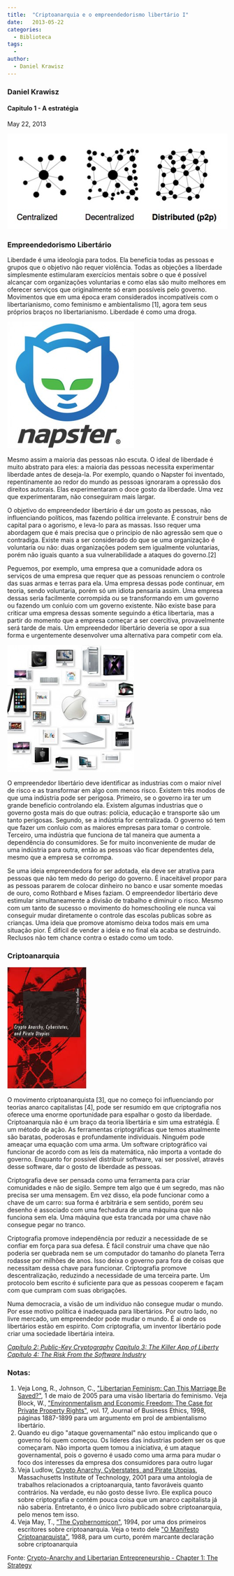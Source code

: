 ```yaml
---
title:  "Criptoanarquia e o empreendedorismo libertário I"
date:   2013-05-22
categories:
  - Biblioteca
tags:
  -
author:
  - Daniel Krawisz
---
```



### Daniel Krawisz


#### Capitulo 1 - A estratégia  
  
May 22, 2013


![networks](../stuff/distributed.jpg)

### Empreendedorismo Libertário

Liberdade é uma ideologia para todos. Ela beneficia todas as pessoas e grupos que o objetivo não requer violência. Todas as objeções a liberdade simplesmente estimularam exercícios mentais sobre o que é possível alcançar com organizações voluntarias e como elas são muito melhores em oferecer serviços que originalmente só eram possíveis pelo governo. Movimentos que em uma época eram considerados incompatíveis com o libertarianismo, como feminismo e ambientalismo [1], agora tem seus próprios braços no libertarianismo. Liberdade é como uma droga.

![](../stuff/napster.jpg)

Mesmo assim a maioria das pessoas não escuta. O ideal de liberdade é muito abstrato para eles: a maioria das pessoas necessita experimentar liberdade antes de deseja-la. Por exemplo, quando o Napster foi inventado, repentinamente ao redor do mundo as pessoas ignoraram a opressão dos direitos autorais. Elas experimentaram o doce gosto da liberdade. Uma vez que experimentaram, não conseguiram mais largar.

O objetivo do empreendedor libertário é dar um gosto as pessoas, não influenciando políticos, mas fazendo politica irrelevante. É construir bens de capital para o agorismo, e leva-lo para as massas. Isso requer uma abordagem que é mais precisa que o principio de não agressão sem que o contradiga. Existe mais a ser considerado do que se uma organização é voluntaria ou não: duas organizações podem sem igualmente voluntarias, porém não iguais quanto a sua vulnerabilidade a ataques do governo.[2]

Peguemos, por exemplo, uma empresa que a comunidade adora os serviços de uma empresa que requer que as pessoas renunciem o controle das suas armas e terras para ela. Uma empresa dessas pode continuar, em teoria, sendo voluntaria, porém só um idiota pensaria assim. Uma empresa dessas seria facilmente corrompida ou se transformando em um governo ou fazendo um conluio com um governo existente. Não existe base para criticar uma empresa dessas somente seguindo a ética libertaria, mas a partir do momento que a empresa começar a ser coercitiva, provavelmente será tarde de mais. Um empreendedor libertário deveria se opor a sua forma e urgentemente desenvolver uma alternativa para competir com ela.

![](../stuff/apple-products.jpg)

O empreendedor libertário deve identificar as industrias com o maior nível de risco e as transformar em algo com menos risco. Existem três modos de que uma indústria pode ser perigosa. Primeiro, se o governo ira ter um grande beneficio controlando ela. Existem algumas industrias que o governo gosta mais do que outras: polícia, educação e transporte são um tanto perigosas. Segundo, se a indústria for centralizada. O governo só tem que fazer um conluio com as maiores empresas para tomar o controle. Terceiro, uma indústria que funciona de tal maneira que aumenta a dependência do consumidores. Se for muito inconveniente de mudar de uma indústria para outra, então as pessoas vão ficar dependentes dela, mesmo que a empresa se corrompa.

Se uma ideia empreendedora for ser adotada, ela deve ser atrativa para pessoas que não tem medo do perigo do governo. É inaceitável propor para as pessoas pararem de colocar dinheiro no banco e usar somente moedas de ouro, como Rothbard e Mises faziam. O empreendedor libertário deve estimular simultaneamente a divisão de trabalho e diminuir o risco. Mesmo com um tanto de sucesso o movimento do homeschooling ele nunca vai conseguir mudar diretamente o controle das escolas publicas sobre as crianças. Uma ideia que promove atomismo deixa todos mais em uma situação pior. É difícil de vender a ideia e no final ela acaba se destruindo. Reclusos não tem chance contra o estado como um todo.

### Criptoanarquia

![](../stuff/cryptoanarchy.jpeg)

O movimento criptoanarquista [3], que no começo foi influenciando por teorias anarco capitalistas [4], pode ser resumido em que criptografia nos oferece uma enorme oportunidade para espalhar o gosto da liberdade. Criptoanarquia não é um braço da teoria libertária e sim uma estratégia. É um método de ação. As ferramentas criptográficas que temos atualmente são baratas, poderosas e profundamente individuais. Ninguém pode ameaçar uma equação com uma arma. Um software criptográfico vai funcionar de acordo com as leis da matemática, não importa a vontade do governo. Enquanto for possível distribuir software, vai ser possível, através desse software, dar o gosto de liberdade as pessoas.

Criptografia deve ser pensada como uma ferramenta para criar comunidades e não de sigilo. Sempre tem algo que é um segredo, mas não precisa ser uma mensagem. Em vez disso, ela pode funcionar como a chave de um carro: sua forma é arbitrária e sem sentido, porém seu desenho é associado com uma fechadura de uma máquina que não funciona sem ela. Uma máquina que esta trancada por uma chave não consegue pegar no tranco.

Criptografia promove independência por reduzir a necessidade de se confiar em força para sua defesa. É fácil construir uma chave que não poderia ser quebrada nem se um computador do tamanho do planeta Terra rodasse por milhões de anos. Isso deixa o governo para fora de coisas que necessitam dessa chave para funcionar. Criptografia promove descentralização, reduzindo a necessidade de uma terceira parte. Um protocolo bem escrito é suficiente para que as pessoas cooperem e façam com que cumpram com suas obrigações.

Numa democracia, a visão de um individuo não consegue mudar o mundo. Por esse motivo política é inadequada para libertários. Por outro lado, no livre mercado, um empreendedor pode mudar o mundo. É ai onde os libertários estão em espirito. Com criptografia, um inventor libertário pode criar uma sociedade libertária inteira.

[_Capítulo 2: Public-Key Cryptography_](https://nakamotoinstitute.org/mempool/crypto-anarchy-and-libertarian-entrepreneurship-2/ "Crypto-Anarchy and Libertarian Entrepreneurship – Chapter 2: Public-Key Cryptography") [_Capitulo 3: The Killer App of Liberty_](https://nakamotoinstitute.org/mempool/crypto-anarchy-and-libertarian-entrepreneurship-3/ "Crypto-Anarchy and Libertarian Entrepreneurship – Chapter 3: The Killer App of Liberty") [_Capítulo 4: The Risk From the Software Industry_](https://nakamotoinstitute.org/mempool/crypto-anarchy-and-libertarian-entrepreneurship-4/ "Crypto-Anarchy and Libertarian Entrepreneurship – Chapter 4: The Risk From the Software Industry")

### Notas:

1.  Veja Long, R., Johnson, C., ["Libertarian Feminism: Can This Marriage Be Saved?"](http://charleswjohnson.name/essays/libertarian-feminism/), 1 de maio de 2005 para uma visão libertaria do feminismo. Veja Block, W., ["Environmentalism and Economic Freedom: The Case for Private Property Rights"](http://mises.org/etexts/environfreedom.pdf), vol. 17, Journal of Business Ethics, 1998, páginas 1887-1899 para um argumento em prol de ambientalismo libertário.
2.  Quando eu digo "ataque governamental" não estou implicando que o governo foi quem começou. Os lideres das industrias podem ser os que começaram. Não importa quem tomou a iniciativa, é um ataque governamental, pois o governo é usado como uma arma para mudar o foco dos interesses da empresa dos consumidores para outro lugar
3.  Veja Ludlow, [Crypto Anarchy, Cyberstates, and Pirate Utopias](http://monoskop.org/images/4/42/Ludlow_Peter_Crypto_Anarchy_Cyberstates_and_Pirate_Utopias.pdf), Massachusetts Institute of Technology, 2001 para uma antologia de trabalhos relacionados a criptoanarquia, tanto favoráveis quanto contrários. Na verdade, eu não gosto desse livro. Ele explica pouco sobre criptografia e contém pouca coisa que um anarco capitalista já não saberia. Entretanto, é o único livro publicado sobre criptoanarquia, pelo menos tem isso.
4.  Veja May, T., ["The Cyphernomicon"](https://nakamotoinstitute.org/static/docs/cyphernomicon.txt), 1994, por uma dos primeiros escritores sobre criptoanarquia. Veja o texto dele ["O Manifesto Criptoanarquista"](https://cypherpunks.com.br/o-manifesto-criptoanarquista/), 1988, para um curto, porém marcante declaração sobre criptoanarquia

Fonte: [Crypto-Anarchy and Libertarian Entrepreneurship - Chapter 1: The Strategy](https://nakamotoinstitute.org/mempool/crypto-anarchy-and-libertarian-entrepreneurship-1/)
